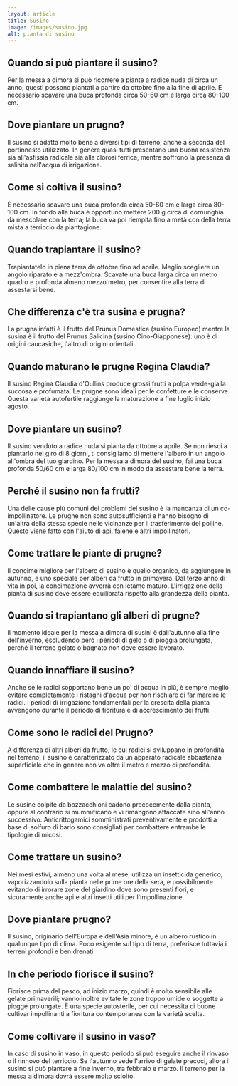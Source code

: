 ```yaml
---
layout: article
title: Susino
image: /images/susino.jpg
alt: pianta di susino
---
```


## Quando si può piantare il susino?

 Per la messa a dimora si può ricorrere a piante a radice nuda di circa un anno; questi possono piantati a partire da ottobre fino alla fine di aprile. È necessario scavare una buca profonda circa 50-60 cm e larga circa 80-100 cm.

## Dove piantare un prugno?

 Il susino si adatta molto bene a diversi tipi di terreno, anche a seconda del portinnesto utilizzato. In genere quasi tutti presentano una buona resistenza sia all'asfissia radicale sia alla clorosi ferrica, mentre soffrono la presenza di salinità nell'acqua di irrigazione.

## Come si coltiva il susino?

 È necessario scavare una buca profonda circa 50-60 cm e larga circa 80-100 cm. In fondo alla buca è opportuno mettere 200 g circa di cornunghia da mescolare con la terra; la buca va poi riempita fino a metà con della terra mista a terriccio da piantagione.

## Quando trapiantare il susino?

 Trapiantatelo in piena terra da ottobre fino ad aprile. Meglio scegliere un angolo riparato e a mezz'ombra. Scavate una buca larga circa un metro quadro e profonda almeno mezzo metro, per consentire alla terra di assestarsi bene.

## Che differenza c'è tra susina e prugna?

La prugna infatti è il frutto del Prunus Domestica (susino Europeo) mentre la susina è il frutto del Prunus Salicina (susino Cino-Giapponese): uno è di origini caucasiche, l'altro di origini orientali.

## Quando maturano le prugne Regina Claudia?

Il susino Regina Claudia d'Oullins produce grossi frutti a polpa verde-gialla succosa e profumata. Le prugne sono ideali per le confetture e le conserve. Questa varietà autofertile raggiunge la maturazione a fine luglio inizio agosto.

## Dove piantare un susino?

Il susino venduto a radice nuda si pianta da ottobre a aprile. Se non riesci a piantarlo nel giro di 8 giorni, ti consigliamo di mettere l'albero in un angolo all'ombra del tuo giardino. Per la messa a dimora del susino, fai una buca profonda 50/60 cm e larga 80/100 cm in modo da assestare bene la terra.

## Perché il susino non fa frutti?

Una delle cause più comuni dei problemi del susino è la mancanza di un co-impollinatore. Le prugne non sono autosufficienti e hanno bisogno di un'altra della stessa specie nelle vicinanze per il trasferimento del polline. Questo viene fatto con l'aiuto di api, falene e altri impollinatori.

## Come trattare le piante di prugne?

Il concime migliore per l'albero di susino è quello organico, da aggiungere in autunno, e uno speciale per alberi da frutto in primavera. Dal terzo anno di vita in poi, la concimazione avverrà con letame maturo. L'irrigazione della pianta di susine deve essere equilibrata rispetto alla grandezza della pianta.

## Quando si trapiantano gli alberi di prugne?

 Il momento ideale per la messa a dimora di susini è dall'autunno alla fine dell'inverno, escludendo però i periodi di gelo o di pioggia prolungata, perché il terreno gelato o bagnato non deve essere lavorato.

## Quando innaffiare il susino?

Anche se le radici sopportano bene un po' di acqua in più, è sempre meglio evitare completamente i ristagni d'acqua per non rischiare di far marcire le radici. I periodi di irrigazione fondamentali per la crescita della pianta avvengono durante il periodo di fioritura e di accrescimento dei frutti.

## Come sono le radici del Prugno?

A differenza di altri alberi da frutto, le cui radici si sviluppano in profondità nel terreno, il susino è caratterizzato da un apparato radicale abbastanza superficiale che in genere non va oltre il metro e mezzo di profondità.

## Come combattere le malattie del susino?

Le susine colpite da bozzacchioni cadono precocemente dalla pianta, oppure al contrario si mummificano e vi rimangono attaccate sino all'anno successivo. Anticrittogamici somministrati preventivamente e prodotti a base di solfuro di bario sono consigliati per combattere entrambe le tipologie di micosi.

## Come trattare un susino?

Nei mesi estivi, almeno una volta al mese, utilizza un insetticida generico, vaporizzandolo sulla pianta nelle prime ore della sera, e possibilmente evitando di irrorare zone del giardino dove sono presenti fiori, e sicuramente anche api e altri insetti utili per l'impollinazione.

## Dove piantare prugno?

Il susino, originario dell'Europa e dell'Asia minore, è un albero rustico in qualunque tipo di clima. Poco esigente sul tipo di terra, preferisce tuttavia i terreni profondi e ben drenati.

## In che periodo fiorisce il susino?

Fiorisce prima del pesco, ad inizio marzo, quindi è molto sensibile alle gelate primaverili; vanno inoltre evitate le zone troppo umide o soggette a piogge prolungate. È una specie autosterile, per cui necessita di buone cultivar impollinanti a fioritura contemporanea con la varietà scelta.

## Come coltivare il susino in vaso?

In caso di susino in vaso, in questo periodo si può eseguire anche il rinvaso o il rinnovo del terriccio. Se l'autunno vede l'arrivo di gelate precoci, allora il susino si può piantare a fine inverno, tra febbraio e marzo. Il terreno per la messa a dimora dovrà essere molto sciolto.

